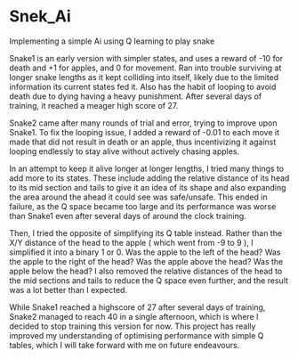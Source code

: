# Snek_Ai
Implementing a simple Ai using Q learning to play snake

Snake1 is an early version with simpler states, and uses a reward of -10 for death and +1 for apples, and 0 for movement. 
Ran into trouble surviving at longer snake lengths as it kept colliding into itself, likely due to the limited information its current states fed it.
Also has the habit of looping to avoid death due to dying having a heavy punishment.
After several days of training, it reached a meager high score of 27.

Snake2 came after many rounds of trial and error, trying to improve upon Snake1.
To fix the looping issue, I added a reward of -0.01 to each move it made that did not result in death or an apple, thus incentivizing it against looping endlessly to stay alive without actively chasing apples.

In an attempt to keep it alive longer at longer lengths, I tried many things to add more to its states. 
These include adding the relative distance of its head to its mid section and tails to give it an idea of its shape and also expanding the area around the ahead it could see was safe/unsafe.
This ended in failure, as the Q space became too large and its performance was worse than Snake1 even after several days of around the clock training.

Then, I tried the opposite of simplifying its Q table instead. Rather than the X/Y distance of the head to the apple ( which went from -9 to 9 ), I simplified it into a binary 1 or 0.
Was the apple to the left of the head? Was the apple to the right of the head? Was the apple above the head? Was the apple below the head?
I also removed the relative distances of the head to the mid sections and tails to reduce the Q space even further, and the result was a lot better than I expected.

While Snake1 reached a highscore of 27 after several days of training, Snake2 managed to reach 40 in a single afternoon, which is where I decided to stop training this version for now.
This project has really improved my understanding of optimising performance with simple Q tables, which I will take forward with me on future endeavours. 

